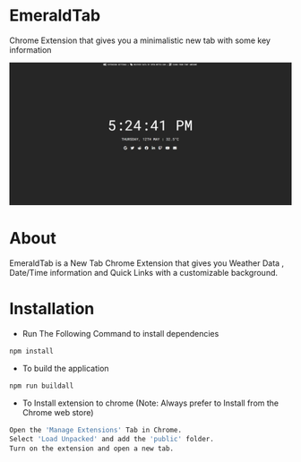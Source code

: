 # EmeraldTab
 Chrome Extension that gives you a minimalistic new tab with some key information

 ![](img/show2.png)

# About
  EmeraldTab is a New Tab Chrome Extension that gives you Weather Data , Date/Time information and Quick Links with a customizable background.

# Installation
  - Run The Following Command to install dependencies
   ```sh
   npm install
   ```
  - To build the application
   ```sh
   npm run buildall
   ```

  - To Install extension to chrome (Note: Always prefer to Install from the Chrome web store)
  ```sh
  Open the 'Manage Extensions' Tab in Chrome.
  Select 'Load Unpacked' and add the 'public' folder.
  Turn on the extension and open a new tab.
  ```
